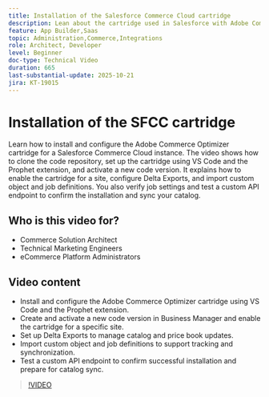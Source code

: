 ```yaml
---
title: Installation of the Salesforce Commerce Cloud cartridge
description: Lean about the cartridge used in Salesforce with Adobe Commerce Optimizer.
feature: App Builder,Saas
topic: Administration,Commerce,Integrations
role: Architect, Developer
level: Beginner
doc-type: Technical Video
duration: 665
last-substantial-update: 2025-10-21
jira: KT-19015
---
```


# Installation of the SFCC cartridge

Learn how to install and configure the Adobe Commerce Optimizer cartridge for a Salesforce Commerce Cloud instance. The video shows how to clone the code repository, set up the cartridge using VS Code and the Prophet extension, and activate a new code version. It explains how to enable the cartridge for a site, configure Delta Exports, and import custom object and job definitions. You also verify job settings and test a custom API endpoint to confirm the installation and sync your catalog.


## Who is this video for?

* Commerce Solution Architect
* Technical Marketing Engineers
* eCommerce Platform Administrators

## Video content

* Install and configure the Adobe Commerce Optimizer cartridge using VS Code and the Prophet extension.
* Create and activate a new code version in Business Manager and enable the cartridge for a specific site.
* Set up Delta Exports to manage catalog and price book updates.
* Import custom object and job definitions to support tracking and synchronization.
* Test a custom API endpoint to confirm successful installation and prepare for catalog sync.

>[!VIDEO](https://video.tv.adobe.com/v/3476069?learn=on)
